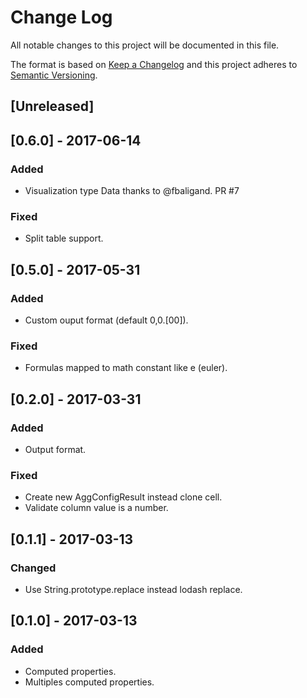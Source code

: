 # Change Log
All notable changes to this project will be documented in this file.

The format is based on [Keep a Changelog](http://keepachangelog.com/)
and this project adheres to [Semantic Versioning](http://semver.org/).

## [Unreleased]

## [0.6.0] - 2017-06-14

### Added
- Visualization type Data thanks to @fbaligand. PR #7

### Fixed
- Split table support.

## [0.5.0] - 2017-05-31

### Added
- Custom ouput format (default 0,0.[00]).

### Fixed
- Formulas mapped to math constant like e (euler).

## [0.2.0] - 2017-03-31

### Added
- Output format.

### Fixed
- Create new AggConfigResult instead clone cell.
- Validate column value is a number.

## [0.1.1] - 2017-03-13

### Changed
- Use String.prototype.replace instead lodash replace.

## [0.1.0] - 2017-03-13

### Added
- Computed properties.
- Multiples computed properties.
